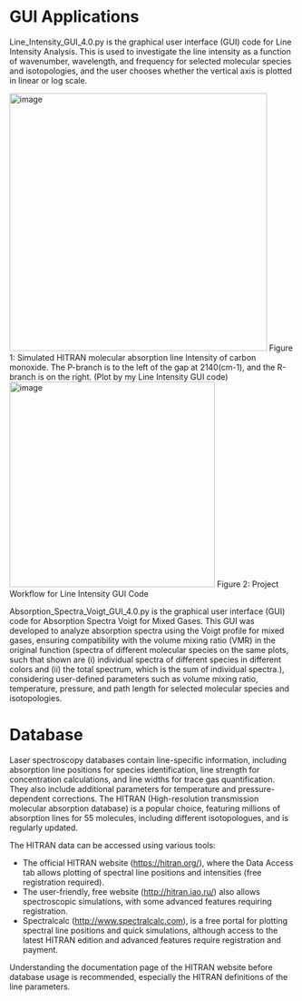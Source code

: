# GUI Applications

Line_Intensity_GUI_4.0.py is the graphical user interface (GUI) code for Line Intensity Analysis. This is used to investigate the line intensity as a function of wavenumber, wavelength, and frequency for selected molecular species and isotopologies, and the user chooses whether the vertical axis is plotted in linear or log scale.

<img width="454" alt="image" src="https://github.com/LIU0611/Msc_Thesis_GUI/assets/80951587/1473599e-1f77-4744-9dc8-d1f0fc768dc7">
Figure 1: Simulated HITRAN molecular absorption line Intensity of carbon monoxide. The P-branch is to the left of the gap at 2140(cm-1), and the R-branch is on the right. (Plot by my Line Intensity GUI code)

<img width="362" alt="image" src="https://github.com/LIU0611/Msc_Thesis_GUI/assets/80951587/a8169136-0937-4364-a292-787783f07af3">
Figure 2: Project Workflow for Line Intensity GUI Code

Absorption_Spectra_Voigt_GUI_4.0.py is the graphical user interface (GUI) code for Absorption Spectra Voigt for Mixed Gases. This GUI was developed to analyze absorption spectra using the Voigt profile for mixed gases, ensuring compatibility with the volume mixing ratio (VMR) in the original function (spectra of different molecular species on the same plots, such that shown are (i) individual spectra of different species in different colors and (ii) the total spectrum, which is the sum of individual spectra.), considering user-defined parameters such as volume mixing ratio, temperature, pressure, and path length for selected molecular species and isotopologies.

# Database

Laser spectroscopy databases contain line-specific information, including absorption line positions for species identification, line strength for concentration calculations, and line widths for trace gas quantification. They also include additional parameters for temperature and pressure-dependent corrections. The HITRAN (High-resolution transmission molecular absorption database) is a popular choice, featuring millions of absorption lines for 55 molecules, including different isotopologues, and is regularly updated.

The HITRAN data can be accessed using various tools:
  - The official HITRAN website (https://hitran.org/), where the Data Access tab allows plotting of spectral line positions and intensities (free registration required).
  - The user-friendly, free website (http://hitran.iao.ru/) also allows spectroscopic simulations, with some advanced features requiring registration.
  - Spectralcalc (http://www.spectralcalc.com), is a free portal for plotting spectral line positions and quick simulations, although access to the latest HITRAN edition and advanced features require registration and payment.

Understanding the documentation page of the HITRAN website before database usage is recommended, especially the HITRAN definitions of the line parameters.


